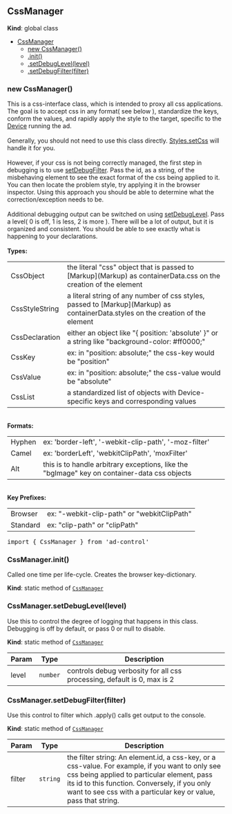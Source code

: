 <a name="CssManager"></a>

## CssManager
**Kind**: global class  

* [CssManager](#CssManager)
    * [new CssManager()](#new_CssManager_new)
    * [.init()](#CssManager.init)
    * [.setDebugLevel(level)](#CssManager.setDebugLevel)
    * [.setDebugFilter(filter)](#CssManager.setDebugFilter)

<a name="new_CssManager_new"></a>

### new CssManager()
This is a css-interface class, which is intended to proxy all css applications. The goal is to accept css in any format( see below ), 
standardize the keys, conform the values, and rapidly apply the style to the target, specific to the [Device](Device) running the ad.<br><br> 
Generally, you should not need to use this class directly. [Styles.setCss](Styles.setCss) will handle it for you.<br><br>
However, if your css is not being correctly managed, the first step in debugging is to use [setDebugFilter](#CssManager.setDebugFilter). Pass the id, 
as a string, of the misbehaving element to see the exact format of the css being applied to it. You can then locate the problem style, try 
applying it in the browser inspector. Using this approach you should be able to determine what the correction/exception needs to be.<br><br>
Additional debugging output can be switched on using [setDebugLevel](#CssManager.setDebugLevel). Pass a level( 0 is off, 1 is less, 2 is more ). There will be 
a lot of output, but it is organized and consistent. You should be able to see exactly what is happening to your declarations. <br><br>
<b>Types:</b><br>
<table>
	<tr><td>CssObject</td>	<td>the literal "css" object that is passed to [Markup](Markup) as containerData.css on the creation of the element</td></tr>
	<tr><td>CssStyleString</td>	<td>a literal string of any number of css styles, passed to [Markup](Markup) as containerData.styles on the creation of the element</td></tr>
	<tr><td>CssDeclaration</td>	<td>either an object like "{ position: 'absolute' }" or a string like "background-color: #ff0000;"</td></tr>
	<tr><td>CssKey</td>	<td>ex: in "position: absolute;" the css-key would be "position"</td></tr>
	<tr><td>CssValue</td>	<td>ex: in "position: absolute;" the css-value would be "absolute"</td></tr>
	<tr><td>CssList</td>	<td>a standardized list of objects with Device-specific keys and corresponding values</td></tr>
</table>
<br>
<b>Formats:</b><br>
<table>
	<tr><td>Hyphen</td>	<td>ex: 'border-left', '-webkit-clip-path', '-moz-filter'</td></tr>
	<tr><td>Camel</td>	<td>ex: 'borderLeft', 'webkitClipPath', 'moxFilter'</td></tr>
	<tr><td>Alt</td>	<td>this is to handle arbitrary exceptions, like the "bgImage" key on container-data css objects</td></tr>
</table>
<br>
<b>Key Prefixes:</b><br>
<table>
	<tr><td>Browser</td>	<td>ex: "-webkit-clip-path" or "webkitClipPath"</td></tr>
	<tr><td>Standard</td>	<td>ex: "clip-path" or "clipPath"</td></tr>
</table>
<pre class="sunlight-highlight-javascript">
import { CssManager } from 'ad-control'
</pre>

<a name="CssManager.init"></a>

### CssManager.init()
Called one time per life-cycle. Creates the browser key-dictionary.

**Kind**: static method of [<code>CssManager</code>](#CssManager)  
<a name="CssManager.setDebugLevel"></a>

### CssManager.setDebugLevel(level)
Use this to control the degree of logging that happens in this class. Debugging is off by default, or pass 0 or null to disable.

**Kind**: static method of [<code>CssManager</code>](#CssManager)  

| Param | Type | Description |
| --- | --- | --- |
| level | <code>number</code> | controls debug verbosity for all css processing, default is 0, max is 2 |

<a name="CssManager.setDebugFilter"></a>

### CssManager.setDebugFilter(filter)
Use this control to filter which <CssMananger>.apply() calls get output to the console.

**Kind**: static method of [<code>CssManager</code>](#CssManager)  

| Param | Type | Description |
| --- | --- | --- |
| filter | <code>string</code> | the filter string: An element.id, a css-key, or a css-value. For example, if you want to only see css being applied  	to particular element, pass its id to this function. Conversely, if you only want to see css with a particular  	key or value, pass that string. |

